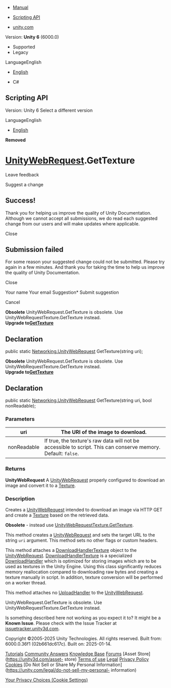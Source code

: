 [ ]()

  * [Manual](../Manual/index.html)
  * [Scripting API](../ScriptReference/index.html)

  * [unity.com](https://unity.com/)

Version: **Unity 6** (6000.0)

  * Supported
  * Legacy

LanguageEnglish

  * [English]()

  * C#

[ ](https://docs.unity3d.com)

## Scripting API

Version: Unity 6 Select a different version

LanguageEnglish

  * [English]()

**Removed**  

#  [UnityWebRequest](Networking.UnityWebRequest.html).GetTexture

Leave feedback

Suggest a change

## Success!

Thank you for helping us improve the quality of Unity Documentation. Although
we cannot accept all submissions, we do read each suggested change from our
users and will make updates where applicable.

Close

## Submission failed

For some reason your suggested change could not be submitted. Please <a>try
again</a> in a few minutes. And thank you for taking the time to help us
improve the quality of Unity Documentation.

Close

Your name Your email Suggestion* Submit suggestion

Cancel

[ ]()

**Obsolete** UnityWebRequest.GetTexture is obsolete. Use
UnityWebRequestTexture.GetTexture instead.  
**Upgrade to[GetTexture](Networking.UnityWebRequestTexture.GetTexture.html)**

## Declaration

public static [Networking.UnityWebRequest](Networking.UnityWebRequest.html)
GetTexture(string uri);

**Obsolete** UnityWebRequest.GetTexture is obsolete. Use
UnityWebRequestTexture.GetTexture instead.  
**Upgrade to[GetTexture](Networking.UnityWebRequestTexture.GetTexture.html)**

## Declaration

public static [Networking.UnityWebRequest](Networking.UnityWebRequest.html)
GetTexture(string uri, bool nonReadable);

### Parameters

uri | The URI of the image to download.  
---|---  
nonReadable | If true, the texture's raw data will not be accessible to script. This can conserve memory. Default: `false`.  
  
### Returns

**UnityWebRequest** A [UnityWebRequest](Networking.UnityWebRequest.html)
properly configured to download an image and convert it to a
[Texture](Texture.html).

### Description

Creates a [UnityWebRequest](Networking.UnityWebRequest.html) intended to
download an image via HTTP GET and create a [Texture](Texture.html) based on
the retrieved data.

**Obsolete** \- instead use
[UnityWebRequestTexture.GetTexture](Networking.UnityWebRequestTexture.GetTexture.html).  
  
This method creates a [UnityWebRequest](Networking.UnityWebRequest.html) and
sets the target URL to the string `uri` argument. This method sets no other
flags or custom headers.  
  
This method attaches a
[DownloadHandlerTexture](Networking.DownloadHandlerTexture.html) object to the
[UnityWebRequest](Networking.UnityWebRequest.html).
[DownloadHandlerTexture](Networking.DownloadHandlerTexture.html) is a
specialized [DownloadHandler](Networking.DownloadHandler.html) which is
optimized for storing images which are to be used as textures in the Unity
Engine. Using this class significantly reduces memory reallocation compared to
downloading raw bytes and creating a texture manually in script. In addition,
texture conversion will be performed on a worker thread.  
  
This method attaches no [UploadHandler](Networking.UploadHandler.html) to the
[UnityWebRequest](Networking.UnityWebRequest.html).  
  
UnityWebRequest.GetTexture is obsolete. Use UnityWebRequestTexture.GetTexture
instead.

Is something described here not working as you expect it to? It might be a
**Known Issue**. Please check with the Issue Tracker at
[issuetracker.unity3d.com](https://issuetracker.unity3d.com).

Copyright ©2005-2025 Unity Technologies. All rights reserved. Built from:
6000.0.36f1 (02b661dc617c). Built on: 2025-01-14.

[Tutorials](https://unity3d.com/learn) [Community
Answers](https://answers.unity3d.com) [Knowledge
Base](https://support.unity3d.com/hc/en-us)
[Forums](https://forum.unity3d.com) [Asset Store](https://unity3d.com/asset-
store) [Terms of use](https://docs.unity3d.com/Manual/TermsOfUse.html)
[Legal](https://unity.com/legal) [Privacy
Policy](https://unity.com/legal/privacy-policy)
[Cookies](https://unity.com/legal/cookie-policy) [Do Not Sell or Share My
Personal Information](https://unity.com/legal/do-not-sell-my-personal-
information)

[Your Privacy Choices (Cookie Settings)](javascript:void\(0\);)

